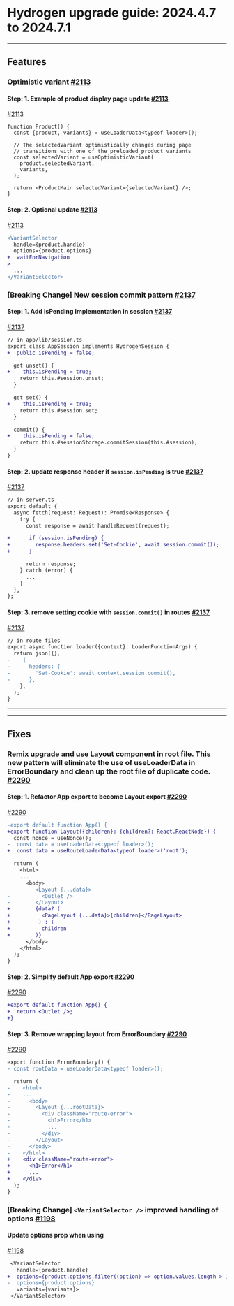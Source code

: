 # Hydrogen upgrade guide: 2024.4.7 to 2024.7.1

----

## Features

### Optimistic variant [#2113](https://github.com/Shopify/hydrogen/pull/2113)

#### Step: 1. Example of product display page update [#2113](https://github.com/Shopify/hydrogen/pull/2113)

[#2113](https://github.com/Shopify/hydrogen/pull/2113)
```.tsx
function Product() {
  const {product, variants} = useLoaderData<typeof loader>();

  // The selectedVariant optimistically changes during page
  // transitions with one of the preloaded product variants
  const selectedVariant = useOptimisticVariant(
    product.selectedVariant,
    variants,
  );

  return <ProductMain selectedVariant={selectedVariant} />;
}
```

#### Step: 2. Optional <VariantSelector /> update [#2113](https://github.com/Shopify/hydrogen/pull/2113)

[#2113](https://github.com/Shopify/hydrogen/pull/2113)
```diff
<VariantSelector
  handle={product.handle}
  options={product.options}
+  waitForNavigation
>
  ...
</VariantSelector>
```

### [Breaking Change] New session commit pattern [#2137](https://github.com/Shopify/hydrogen/pull/2137)

#### Step: 1. Add isPending implementation in session [#2137](https://github.com/Shopify/hydrogen/pull/2137)

[#2137](https://github.com/Shopify/hydrogen/pull/2137)
```diff
// in app/lib/session.ts
export class AppSession implements HydrogenSession {
+  public isPending = false;

  get unset() {
+    this.isPending = true;
    return this.#session.unset;
  }

  get set() {
+    this.isPending = true;
    return this.#session.set;
  }

  commit() {
+    this.isPending = false;
    return this.#sessionStorage.commitSession(this.#session);
  }
}
```

#### Step: 2. update response header if `session.isPending` is true [#2137](https://github.com/Shopify/hydrogen/pull/2137)

[#2137](https://github.com/Shopify/hydrogen/pull/2137)
```diff
// in server.ts
export default {
  async fetch(request: Request): Promise<Response> {
    try {
      const response = await handleRequest(request);

+      if (session.isPending) {
+        response.headers.set('Set-Cookie', await session.commit());
+      }

      return response;
    } catch (error) {
      ...
    }
  },
};
```

#### Step: 3. remove setting cookie with `session.commit()` in routes [#2137](https://github.com/Shopify/hydrogen/pull/2137)

[#2137](https://github.com/Shopify/hydrogen/pull/2137)
```diff
// in route files
export async function loader({context}: LoaderFunctionArgs) {
  return json({},
-    {
-      headers: {
-        'Set-Cookie': await context.session.commit(),
-      },
    },
  );
}
```

----

----

## Fixes

### Remix upgrade and use Layout component in root file. This new pattern will eliminate the use of useLoaderData in ErrorBoundary and clean up the root file of duplicate code. [#2290](https://github.com/Shopify/hydrogen/pull/2290)

#### Step: 1. Refactor App export to become Layout export [#2290](https://github.com/Shopify/hydrogen/pull/2290)

[#2290](https://github.com/Shopify/hydrogen/pull/2290)
```diff
-export default function App() {
+export function Layout({children}: {children?: React.ReactNode}) {
  const nonce = useNonce();
-  const data = useLoaderData<typeof loader>();
+  const data = useRouteLoaderData<typeof loader>('root');

  return (
    <html>
    ...
      <body>
-        <Layout {...data}>
-          <Outlet />
-        </Layout>
+        {data? (
+          <PageLayout {...data}>{children}</PageLayout>
+         ) : (
+          children
+        )}
      </body>
    </html>
  );
}
```

#### Step: 2. Simplify default App export [#2290](https://github.com/Shopify/hydrogen/pull/2290)

[#2290](https://github.com/Shopify/hydrogen/pull/2290)
```diff
+export default function App() {
+  return <Outlet />;
+}
```

#### Step: 3. Remove wrapping layout from ErrorBoundary [#2290](https://github.com/Shopify/hydrogen/pull/2290)

[#2290](https://github.com/Shopify/hydrogen/pull/2290)
```diff
export function ErrorBoundary() {
- const rootData = useLoaderData<typeof loader>();

  return (
-    <html>
-    ...
-      <body>
-        <Layout {...rootData}>
-          <div className="route-error">
-            <h1>Error</h1>
-            ...
-          </div>
-        </Layout>
-      </body>
-    </html>
+    <div className="route-error">
+      <h1>Error</h1>
+      ...
+    </div>
  );
}
```

### [Breaking Change] `<VariantSelector />` improved handling of options [#1198](https://github.com/Shopify/hydrogen/pull/1198)

#### Update options prop when using <VariantSelector />
[#1198](https://github.com/Shopify/hydrogen/pull/1198)
```diff
 <VariantSelector
   handle={product.handle}
+  options={product.options.filter((option) => option.values.length > 1)}
-  options={product.options}
   variants={variants}>
 </VariantSelector>
```
